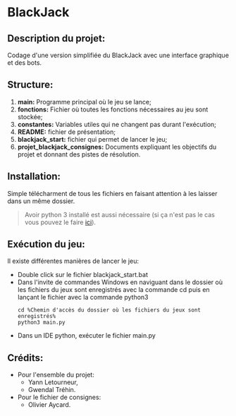 # **BlackJack**

## Description du projet:
Codage d'une version simplifiée du BlackJack avec une interface graphique et des bots.

## Structure:
1. **main:** Programme principal où le jeu se lance;
2. **fonctions:** Fichier où toutes les fonctions nécessaires au jeu sont stockée;
3. **constantes:** Variables utiles qui ne changent pas durant l'exécution;
4. **README:** fichier de présentation;
5. **blackjack_start:** fichier qui permet de lancer le jeu;
6. **projet_blackjack_consignes:** Documents expliquant les objectifs du projet et donnant des pistes de résolution.

## Installation:
Simple télécharment de tous les fichiers en faisant attention à les laisser dans un même dossier.
> Avoir python 3 installé est aussi nécessaire (si ça n'est pas le cas vous pouvez le faire [ici](https://www.python.org/downloads/ "Téléchargent de la dernière version de python 3 par le site officiel")).

## Exécution du jeu:
Il existe différentes manières de lancer le jeu:
* Double click sur le fichier blackjack_start.bat
* Dans l'invite de commandes Windows en naviguant dans le dossier où les fichiers du jeux sont enregistrés avec la commande cd puis en lançant le fichier avec la commande python3
  ```console
  cd %Chemin d'accès du dossier où les fichiers du jeux sont enregistrés%
  python3 main.py
  ```
* Dans un IDE python, exécuter le fichier main.py

## Crédits:
* Pour l'ensemble du projet:
  * Yann Letourneur,
  * Gwendal Tréhin.
* Pour le fichier de consignes:
  * Olivier Aycard.
